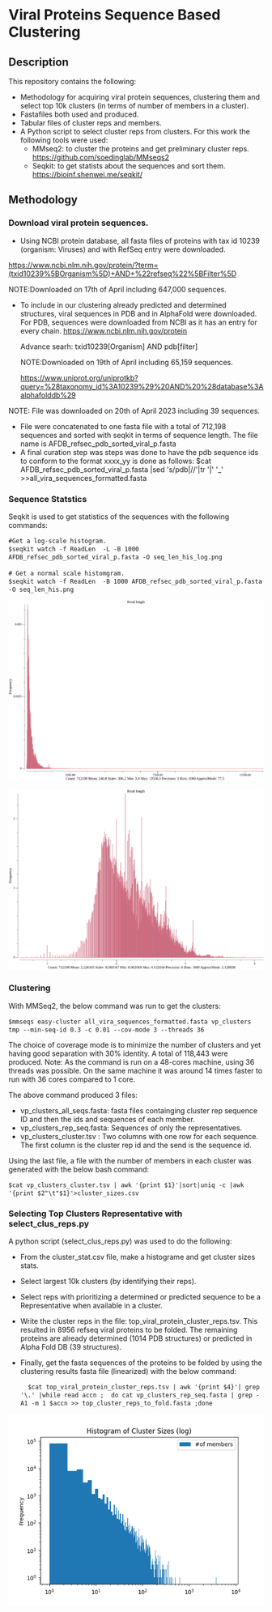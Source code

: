 # Viral Proteins Sequence Based Clustering

## Description
This repository contains the following:
- Methodology for acquiring viral protein sequences, clustering them and select top 10k clusters (in terms of number of members in a cluster).
- Fastafiles both used and produced.
- Tabular files of cluster reps and members.
- A Python script to select cluster reps from clusters.
For this work the following tools were used:
	- MMseq2: to cluster the proteins and get preliminary cluster reps.
		https://github.com/soedinglab/MMseqs2
	- Seqkit: to get statists about the sequences and sort them. 
		https://bioinf.shenwei.me/seqkit/


## Methodology

### Download viral protein sequences.

- Using NCBI protein database, all fasta files of proteins with tax id 10239 (organism: Viruses) and with RefSeq entry were downloaded.

https://www.ncbi.nlm.nih.gov/protein/?term=(txid10239%5BOrganism%5D)+AND+%22refseq%22%5BFilter%5D

NOTE:Downloaded on 17th of April including 647,000 sequences.

- To include in our clustering already predicted and determined structures, viral sequences in PDB and in AlphaFold were downloaded. 
    For PDB, sequences were downloaded from NCBI as it has an entry for every chain.
	https://www.ncbi.nlm.nih.gov/protein

	Advance searh: txid10239[Organism] AND pdb[filter]

	NOTE:Downloaded on 19th of April including 65,159 sequences. 

	https://www.uniprot.org/uniprotkb?query=%28taxonomy_id%3A10239%29%20AND%20%28database%3Aalphafolddb%29

NOTE: File was downloaded on 20th of April 2023 including 39 sequences.

- File were concatenated to one fasta file with a total of 712,198 sequences and sorted with seqkit in terms of sequence length. The file name is AFDB_refsec_pdb_sorted_viral_p.fasta
- A final curation step was steps was done to have the pdb sequence ids to conform to the format xxxx_yy is done as follows:
    $cat AFDB_refsec_pdb_sorted_viral_p.fasta |sed 's/pdb|//'|tr '|' '_' >>all_vira_sequences_formatted.fasta

### Sequence Statstics

Seqkit is used to get statistics of the sequences with the following commands:

    #Get a log-scale histogram.
	$seqkit watch -f ReadLen  -L -B 1000 AFDB_refsec_pdb_sorted_viral_p.fasta -O seq_len_his_log.png

    # Get a normal scale histomgram.
	$seqkit watch -f ReadLen  -B 1000 AFDB_refsec_pdb_sorted_viral_p.fasta -O seq_len_his.png

![Alt text](seq_len_his.png "Viral Protein Sequence Lengths Histogram")

![Alt text](seq_len_his_log.png "Viral Protein Sequence Lengths Histogram (log scale)")

### Clustering

With MMSeq2, the below command was run to get the clusters:


	$mmseqs easy-cluster all_vira_sequences_formatted.fasta vp_clusters tmp --min-seq-id 0.3 -c 0.01 --cov-mode 3 --threads 36


The choice of coverage mode is to minimize the number of clusters and yet having good separation with 30% identity. A total of 118,443 were produced.
Note: As the command is run on a 48-cores machine, using 36 threads was possible. On the same machine it was around 14 times faster to run with 36 cores compared to 1 core.

The above command produced 3 files:

- vp_clusters_all_seqs.fasta: fasta files containging cluster rep sequence ID and then the ids and sequences of each member.
- vp_clusters_rep_seq.fasta: Sequences of only the representatives.
- vp_clusters_cluster.tsv : Two columns with one row for each sequence. The first column is the cluster rep id and the send is the sequence id.

Using the last file, a file with the number of members in each cluster was generated with the below bash command:


	$cat vp_clusters_cluster.tsv | awk '{print $1}'|sort|uniq -c |awk '{print $2"\t"$1}'>cluster_sizes.csv


### Selecting Top Clusters Representative with select_clus_reps.py

A python script (select_clus_reps.py) was used to do the following:
- From the cluster_stat.csv file, make a histograme and get cluster sizes stats.
- Select largest 10k clusters (by identifying their reps).
- Select reps with prioritizing a determined or predicted sequence to be a Representative when available in a cluster. 
- Write the cluster reps in the file: top_viral_protein_cluster_reps.tsv. This resulted in 8956 refseq viral proteins to be folded. The remaining proteins are already determined (1014 PDB structures) or predicted in Alpha Fold DB (39 structures).
- Finally, get the fasta sequences of the proteins to be folded by using the clustering results fasta file (linearized) with the below command:

        $cat top_viral_protein_cluster_reps.tsv | awk '{print $4}'| grep '\.' |while read accn ;  do cat vp_clusters_rep_seq.fasta | grep -A1 -m 1 $accn >> top_cluster_reps_to_fold.fasta ;done


![Alt text](cluster_sizes_Hist.png "Histogram of Clusters Sizes")



